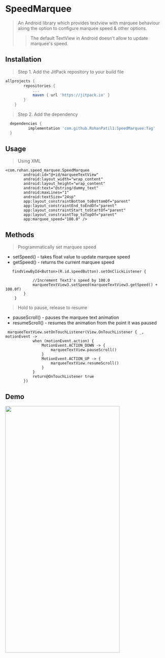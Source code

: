 # SpeedMarquee

> An Android library which provides textview with marquee behaviour along the option to
> configure marquee speed & other options.
>> The default TextView in Android doesn't allow to update marquee's speed. 




## Installation

> Step 1. Add the JitPack repository to your build file



```gradle
allprojects {
		repositories {
			...
			maven { url 'https://jitpack.io' }
		}
	}
  ```
> Step 2. Add the dependency
  ```gradle
    dependencies {
	        implementation 'com.github.RohanPatil1:SpeedMarquee:Tag'
	}
  ```



## Usage

> Using XML
```
<com.rohan.speed_marquee.SpeedMarquee
        android:id="@+id/marqueeTextView"
        android:layout_width="wrap_content"
        android:layout_height="wrap_content"
        android:text="@string/dummy_text"
        android:maxLines="1"
        android:textSize="24sp"
        app:layout_constraintBottom_toBottomOf="parent"
        app:layout_constraintEnd_toEndOf="parent"
        app:layout_constraintStart_toStartOf="parent"
        app:layout_constraintTop_toTopOf="parent"
        app:marquee_speed="180.0" />
```

## Methods


> Programmatically set marquee speed
* setSpeed() - takes float value to update marquee speed
* getSpeed() - returns the current marquee speed

```
   findViewById<Button>(R.id.speedButton).setOnClickListener {

            //Increment Text3's speed by 100.0
            marqueeTextView3.setSpeed(marqueeTextView3.getSpeed() + 100.0f)
        }
    }
```

> Hold to pause, release to resume
* pauseScroll()  - pauses the marquee text animation
* resumeScroll() - resumes the animation from the point it was paused

```
 marqueeTextView.setOnTouchListener(View.OnTouchListener { _, motionEvent ->
            when (motionEvent.action) {
                MotionEvent.ACTION_DOWN -> {
                    marqueeTextView.pauseScroll()
                }
                MotionEvent.ACTION_UP -> {
                    marqueeTextView.resumeScroll()
                }
            }
            return@OnTouchListener true
        })
```

## Demo

<img src="https://github.com/RohanPatil1/SpeedMarquee/blob/master/demo.gif" width="360" height="777" />

